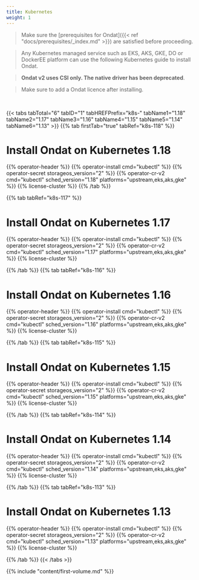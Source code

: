 ```yaml
---
title: Kubernetes
weight: 1
---
```


> Make sure the
> [prerequisites for Ondat]({{< ref "docs/prerequisites/_index.md" >}}) are
> satisfied before proceeding.

> Any Kubernetes managed service such as EKS, AKS, GKE, DO or DockerEE
> platform can use the following Kubernetes guide to install Ondat.

> **Ondat v2 uses CSI only. The native driver has been deprecated**.

> Make sure to add a Ondat licence after installing.

&nbsp;

{{< tabs tabTotal="6" tabID="1" tabHREFPrefix="k8s-" tabName1="1.18" tabName2="1.17" tabName3="1.16" tabName4="1.15" tabName5="1.14" tabName6="1.13" >}}
{{% tab firstTab="true" tabRef="k8s-118" %}}

# Install Ondat on Kubernetes 1.18

{{% operator-header %}}
{{% operator-install cmd="kubectl" %}}
{{% operator-secret storageos_version="2" %}}
{{% operator-cr-v2 cmd="kubectl" sched_version="1.18" platforms="upstream,eks,aks,gke" %}}
{{% license-cluster %}}
{{% /tab %}}

{{% tab tabRef="k8s-117" %}}
# Install Ondat on Kubernetes 1.17

{{% operator-header %}}
{{% operator-install cmd="kubectl" %}}
{{% operator-secret storageos_version="2" %}}
{{% operator-cr-v2 cmd="kubectl" sched_version="1.17" platforms="upstream,eks,aks,gke" %}}
{{% license-cluster %}}

{{% /tab %}}
{{% tab tabRef="k8s-116" %}}

# Install Ondat on Kubernetes 1.16

{{% operator-header %}}
{{% operator-install cmd="kubectl" %}}
{{% operator-secret storageos_version="2" %}}
{{% operator-cr-v2 cmd="kubectl" sched_version="1.16" platforms="upstream,eks,aks,gke" %}}
{{% license-cluster %}}

{{% /tab %}}
{{% tab tabRef="k8s-115" %}}

# Install Ondat on Kubernetes 1.15

{{% operator-header %}}
{{% operator-install cmd="kubectl" %}}
{{% operator-secret storageos_version="2" %}}
{{% operator-cr-v2 cmd="kubectl" sched_version="1.15" platforms="upstream,eks,aks,gke" %}}
{{% license-cluster %}}

{{% /tab %}}
{{% tab tabRef="k8s-114" %}}

# Install Ondat on Kubernetes 1.14

{{% operator-header %}}
{{% operator-install cmd="kubectl" %}}
{{% operator-secret storageos_version="2" %}}
{{% operator-cr-v2 cmd="kubectl" sched_version="1.14" platforms="upstream,eks,aks,gke" %}}
{{% license-cluster %}}


{{% /tab %}}
{{% tab tabRef="k8s-113" %}}

# Install Ondat on Kubernetes 1.13

{{% operator-header %}}
{{% operator-install cmd="kubectl" %}}
{{% operator-secret storageos_version="2" %}}
{{% operator-cr-v2 cmd="kubectl" sched_version="1.13" platforms="upstream,eks,aks,gke" %}}
{{% license-cluster %}}

{{% /tab %}}
{{< /tabs >}}

{{% include "content/first-volume.md" %}}
